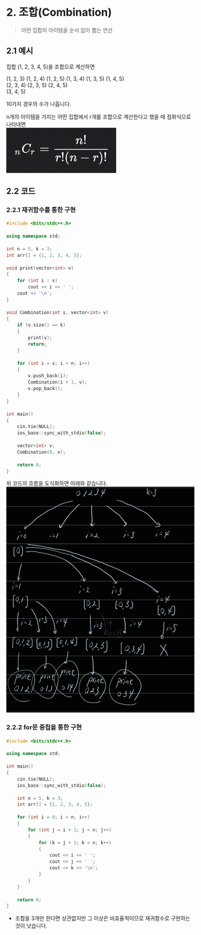 # 2. 조합(Combination)   
> 어떤 집합의 아이템을 순서 없이 뽑는 연산   
   
## 2.1 예시   
집합 (1, 2, 3, 4, 5)을 조합으로 계산하면   
   
(1, 2, 3) (1, 2, 4) (1, 2, 5) (1, 3, 4) (1, 3, 5) (1, 4, 5)   
(2, 3, 4) (2, 3, 5) (2, 4, 5)   
(3, 4, 5)   
   
10가지 경우의 수가 나옵니다.  

n개의 아이템을 가지는 어떤 집합에서 r개를 조합으로 계산한다고 했을 때 점화식으로 나타내면     
<img src="/Images/조합점화식.png" alt="조합점화식"></img><br/>

## 2.2 코드
### 2.2.1 재귀함수를 통한 구현
```c++
#include <bits/stdc++.h>

using namespace std;

int n = 5, k = 3;
int arr[] = {1, 2, 3, 4, 5};

void print(vector<int> v)
{
    for (int i : v)
        cout << i << ' ';
    cout << '\n';
}

void Combination(int s, vector<int> v)
{
    if (v.size() == k)
    {
        print(v);
        return;
    }

    for (int i = s; i < n; i++)
    {
        v.push_back(i);
        Combination(i + 1, v);
        v.pop_back();
    }
}

int main()
{
    cin.tie(NULL);
    ios_base::sync_with_stdio(false);

    vector<int> v;
    Combination(0, v);

    return 0;
}
```
위 코드의 흐름을 도식화하면 아래와 같습니다.   
<img src="/Images/재귀_조합.jpg" width="500px" height="600px" alt="재귀_조합"></img><br/>

### 2.2.2 for문 중첩을 통한 구현
```c++
#include <bits/stdc++.h>

using namespace std;

int main()
{
    cin.tie(NULL);
    ios_base::sync_with_stdio(false);

    int n = 5, k = 3;
    int arr[] = {1, 2, 3, 4, 5};

    for (int i = 0; i < n; i++)
    {
        for (int j = i + 1; j < n; j++)
        {
            for (k = j + 1; k < n; k++)
            {
                cout << i << ' ';
                cout << j << ' ';
                cout << k << '\n';
            }
        }
    }

    return 0;
}
```
- 조합을 3개만 한다면 상관없지만 그 이상은 비효율적이므로 재귀함수로 구현하는 것이 낫습니다.
